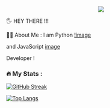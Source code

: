 <div id="header" align="center">
  <img src="https://media.giphy.com/media/QpVUMRUJGokfqXyfa1/giphy.gif"/>
</div>

<img src="https://komarev.com/ghpvc/?username=per-mail&style=flat-square&color=blue" alt=""/>


:raised_hand_with_fingers_splayed:  HEY THERE !!! 

:man_technologist:  About Me :
I am Python [!image](https://user-images.githubusercontent.com/20044595/178847253-014818ca-9f32-4d5c-b2fe-4b9324d5dfd3.png)

and JavaScript [image](https://pixabay.com/ru/vectors/javascript-js-%D0%BB%D0%BE%D0%B3%D0%BE%D1%82%D0%B8%D0%BF-%D0%B8%D1%81%D1%85%D0%BE%D0%B4%D0%BD%D1%8B%D0%B9-%D0%BA%D0%BE%D0%B4-736400)

Developer !
### :fire: My Stats :
[![GitHub Streak](http://github-readme-streak-stats.herokuapp.com?user=per-mail)](https://git.io/streak-stats)

[![Top Langs](https://github-readme-stats.vercel.app/api/top-langs/?username=per-mail&layout=compact&theme=vision-friendly-dark)](https://github.com/anuraghazra/github-readme-stats)
